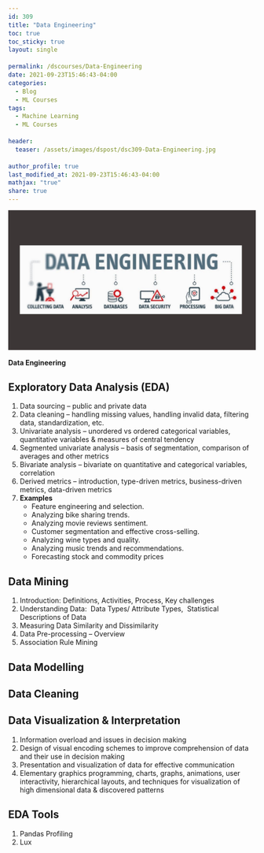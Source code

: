 ```yaml
---
id: 309    
title: "Data Engineering"
toc: true
toc_sticky: true
layout: single

permalink: /dscourses/Data-Engineering
date: 2021-09-23T15:46:43-04:00
categories:
  - Blog
  - ML Courses
tags: 
  - Machine Learning
  - ML Courses

header:
  teaser: /assets/images/dspost/dsc309-Data-Engineering.jpg

author_profile: true
last_modified_at: 2021-09-23T15:46:43-04:00
mathjax: "true"
share: true
---
```


![Data Engineering](/assets/images/dspost/dsc309-Data-Engineering.jpg)

**Data Engineering**

## Exploratory Data Analysis (EDA)

1.  Data sourcing – public and private data
2.  Data cleaning – handling missing values, handling invalid data, filtering data, standardization, etc.
3.  Univariate analysis – unordered vs ordered categorical variables, quantitative variables & measures of central tendency
4.  Segmented univariate analysis – basis of segmentation, comparison of averages and other metrics
5.  Bivariate analysis – bivariate on quantitative and categorical variables, correlation
6.  Derived metrics – introduction, type-driven metrics, business-driven metrics, data-driven metrics
7.  **Examples**
    *   Feature engineering and selection.
    *   Analyzing bike sharing trends.
    *   Analyzing movie reviews sentiment.
    *   Customer segmentation and effective cross-selling.
    *   Analyzing wine types and quality.
    *   Analyzing music trends and recommendations.
    *   Forecasting stock and commodity prices

## Data Mining

1.  Introduction: Definitions, Activities, Process, Key challenges
2.  Understanding Data:  Data Types/ Attribute Types,  Statistical Descriptions of Data
3.  Measuring Data Similarity and Dissimilarity
4.  Data Pre-processing – Overview
5.  Association Rule Mining

## Data Modelling

## Data Cleaning

## Data Visualization & Interpretation

1.  Information overload and issues in decision making
2.  Design of visual encoding schemes to improve comprehension of data and their use in decision making
3.  Presentation and visualization of data for effective communication
4.  Elementary graphics programming, charts, graphs, animations, user interactivity, hierarchical layouts, and techniques for visualization of high dimensional data & discovered patterns

## EDA Tools

1.  Pandas Profiling
2.  Lux